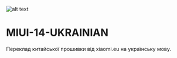 ![alt text](https://i.imgur.com/SwzOjo4_d.webp?maxwidth=640&shape=thumb&fidelity=medium)
# MIUI-14-UKRAINIAN
Переклад китайської прошивки від xiaomi.eu на українську мову.

